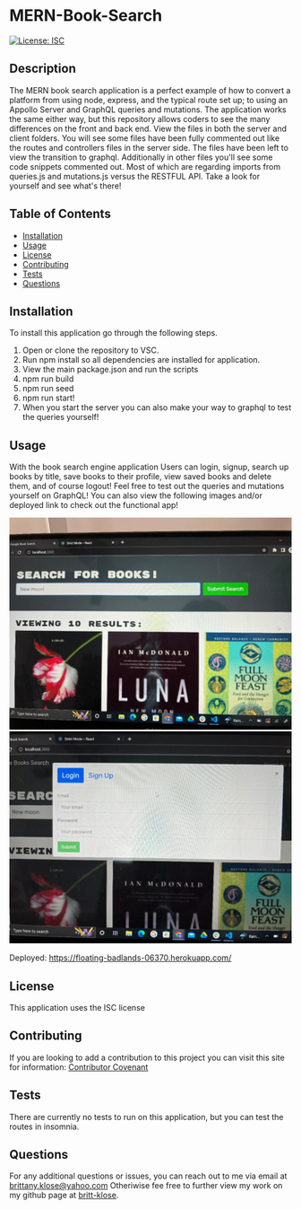 # MERN-Book-Search

[![License: ISC](https://img.shields.io/badge/License-ISC-blue.svg)](https://opensource.org/licenses/ISC)

  ## Description
  The MERN book search application is a perfect example of how to convert a platform from using node, express, and the typical route set up; to using an Appollo Server and GraphQL queries and mutations. The application works the same either way, but this repository allows coders to see the many differences on the front and back end. View the files in both the server and client folders. You will see some files have been fully commented out like the routes and controllers files in the server side. The files have been left to view the transition to graphql. Additionally in other files you'll see some code snippets commented out. Most of which are regarding imports from queries.js and mutations.js versus the RESTFUL API. Take a look for yourself and see what's there!

  ## Table of Contents

* [Installation](#installation)
* [Usage](#usage)
* [License](#license)
* [Contributing](#contributing)
* [Tests](#tests)
* [Questions](#questions)

## Installation
To install this application go through the following steps. 
1. Open or clone the repository to VSC. 
2. Run npm install so all dependencies are installed for application. 
3. View the main package.json and run the scripts
4. npm run build
5. npm run seed
6. npm run start!
7. When you start the server you can also make your way to graphql to test the queries yourself!



## Usage
With the book search engine application Users can login, signup, search up books by title, save books to their profile, view saved books and delete them, and of course logout! Feel free to test out the queries and mutations yourself on GraphQL! You can also view the following images and/or deployed link to check out the functional app!

![alt text](images/searchbook.jpeg) 
![alt text](images/signup.jpeg) 

Deployed: https://floating-badlands-06370.herokuapp.com/


## License
This application uses the ISC license 

## Contributing
If you are looking to add a contribution to this project you can visit this site for information: [Contributor Covenant](https://www.contributor-covenant.org/)

## Tests
There are currently no tests to run on this application, but you can test the routes in insomnia. 

## Questions

For any additional questions or issues, you can reach out to me 
via email at brittany.klose@yahoo.com
Otheriwise fee free to further view my work on my github page at [britt-klose](https://github.com/britt-klose/).